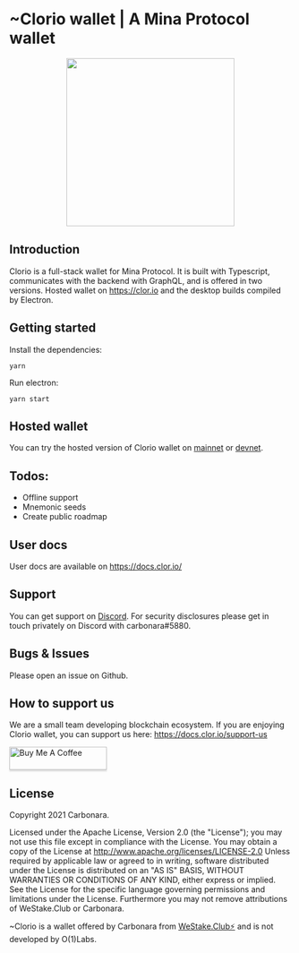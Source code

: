 # ~Clorio wallet | A Mina Protocol wallet

<p align="center"> 
<img height="300" src="https://westake.club/assets/cloriobanner_low.jpg">
</p>

## Introduction
Clorio is a full-stack wallet for Mina Protocol. It is built with Typescript, communicates with the backend with GraphQL, and is offered in two versions. Hosted wallet on https://clor.io and the desktop builds compiled by Electron.

## Getting started

Install the dependencies:

`yarn`

Run electron:

`yarn start`

## Hosted wallet

You can try the hosted version of Clorio wallet on [mainnet](https://mainnet.clor.io) or [devnet](https://devnet.clor.io).

## Todos:

- Offline support
- Mnemonic seeds
- Create public roadmap

## User docs

User docs are available on https://docs.clor.io/

## Support

You can get support on [Discord](https://discord.gg/XakPRT3SCY). For security disclosures please get in touch privately on Discord with carbonara#5880.

## Bugs & Issues

Please open an issue on Github.

## How to support us

We are a small team developing blockchain ecosystem. If you are enjoying Clorio wallet, you can support us here: https://docs.clor.io/support-us

<a href="https://www.buymeacoffee.com/carbonara" target="_blank"><img src="https://www.buymeacoffee.com/assets/img/custom_images/orange_img.png" alt="Buy Me A Coffee" style="height: 41px !important;width: 174px !important;box-shadow: 0px 3px 2px 0px rgba(190, 190, 190, 0.5) !important;-webkit-box-shadow: 0px 3px 2px 0px rgba(190, 190, 190, 0.5) !important;" ></a>

## License

Copyright 2021 Carbonara.

Licensed under the Apache License, Version 2.0 (the "License"); you may not use this file except in compliance with the License. You may obtain a copy of the License at http://www.apache.org/licenses/LICENSE-2.0
Unless required by applicable law or agreed to in writing, software distributed under the License is distributed on an "AS IS" BASIS, WITHOUT WARRANTIES OR CONDITIONS OF ANY KIND, either express or implied. See the License for the specific language governing permissions and limitations under the License. Furthermore you may not remove attributions of WeStake.Club or Carbonara.

~Clorio is a wallet offered by Carbonara from [WeStake.Club⚡️](https://mina.westake.club) and is not developed by O(1)Labs.
